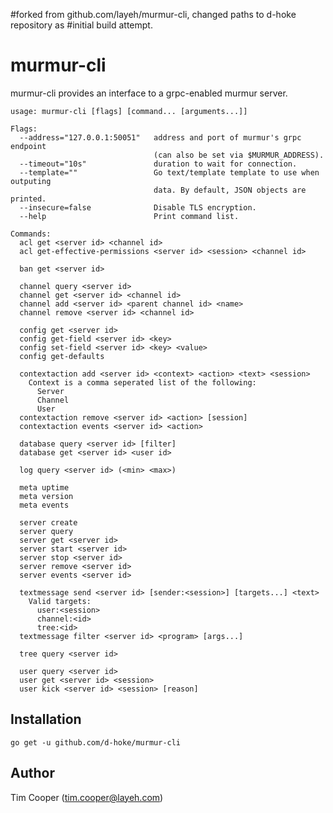 #forked from github.com/layeh/murmur-cli, changed paths to d-hoke repository as
#initial build attempt.

# murmur-cli

murmur-cli provides an interface to a grpc-enabled murmur server.

    usage: murmur-cli [flags] [command... [arguments...]]

    Flags:
      --address="127.0.0.1:50051"   address and port of murmur's grpc endpoint
                                    (can also be set via $MURMUR_ADDRESS).
      --timeout="10s"               duration to wait for connection.
      --template=""                 Go text/template template to use when outputing
                                    data. By default, JSON objects are printed.
      --insecure=false              Disable TLS encryption.
      --help                        Print command list.

    Commands:
      acl get <server id> <channel id>
      acl get-effective-permissions <server id> <session> <channel id>

      ban get <server id>

      channel query <server id>
      channel get <server id> <channel id>
      channel add <server id> <parent channel id> <name>
      channel remove <server id> <channel id>

      config get <server id>
      config get-field <server id> <key>
      config set-field <server id> <key> <value>
      config get-defaults

      contextaction add <server id> <context> <action> <text> <session>
        Context is a comma seperated list of the following:
          Server
          Channel
          User
      contextaction remove <server id> <action> [session]
      contextaction events <server id> <action>

      database query <server id> [filter]
      database get <server id> <user id>

      log query <server id> (<min> <max>)

      meta uptime
      meta version
      meta events

      server create
      server query
      server get <server id>
      server start <server id>
      server stop <server id>
      server remove <server id>
      server events <server id>

      textmessage send <server id> [sender:<session>] [targets...] <text>
        Valid targets:
          user:<session>
          channel:<id>
          tree:<id>
      textmessage filter <server id> <program> [args...]

      tree query <server id>

      user query <server id>
      user get <server id> <session>
      user kick <server id> <session> [reason]

## Installation

    go get -u github.com/d-hoke/murmur-cli

## Author

Tim Cooper (<tim.cooper@layeh.com>)
